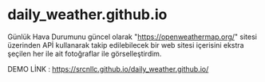 # daily_weather.github.io
Günlük Hava Durumunu güncel olarak "https://openweathermap.org/" sitesi üzerinden APİ kullanarak takip edilebilecek bir web sitesi içerisini ekstra şeçilen her ile ait fotoğraflar ile görselleştirdim.

DEMO LİNK : https://srcnllc.github.io/daily_weather.github.io/

